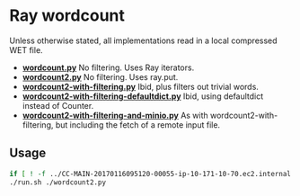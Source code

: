# Ray wordcount

Unless otherwise stated, all implementations read in a local
compressed WET file.

- [**wordcount.py**](wordcount.py) No filtering. Uses Ray iterators.
- [**wordcount2.py**](wordcount2.py) No filtering. Uses ray.put.
- [**wordcount2-with-filtering.py**](wordcount2-with-filtering.py) Ibid, plus filters out trivial words.
- [**wordcount2-with-filtering-defaultdict.py**](wordcount2-with-filtering-defaultdict.py) Ibid, using defaultdict instead of Counter.
- [**wordcount2-with-filtering-and-minio.py**](wordcount2-with-filtering-defaultdict.py) As with wordcount2-with-filtering, but including the fetch of a remote input file.

## Usage

```sh
if [ ! -f ../CC-MAIN-20170116095120-00055-ip-10-171-10-70.ec2.internal.warc.wet.gz ]; then curl -LO https://commoncrawl.s3.amazonaws.com/crawl-data/CC-MAIN-2017-04/segments/1484560280292.50/wet/CC-MAIN-20170116095120-00055-ip-10-171-10-70.ec2.internal.warc.wet.gz; fi
./run.sh ./wordcount2.py
```